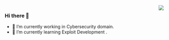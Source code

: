 <img align="right" src="https://github-readme-stats.vercel.app/api?username=sh377c0d3&count_private=true&show_icons=true">

### Hi there 👋

- 🔭 I’m currently working in Cybersecurity domain.
- 🌱 I’m currently learning Exploit Development .
